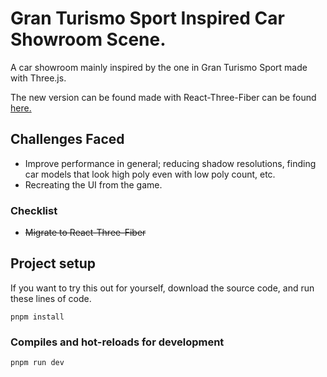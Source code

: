 ﻿# Gran Turismo Sport Inspired Car Showroom Scene.
 A car showroom mainly inspired by the one in Gran Turismo Sport made with Three.js.

 The new version can be found made with React-Three-Fiber can be found [here.](https://github.com/jdichh/car-showroom-R3F)

## Challenges Faced
<ul>
 <li>Improve performance in general; reducing shadow resolutions, finding car models that look high poly even with low poly count, etc.</li>
 <li>Recreating the UI from the game.</li>
</ul>

### Checklist
<ul>
  <li><strike>Migrate to React-Three-Fiber</strike></li>
</ul>

## Project setup
If you want to try this out for yourself, download the source code, and run these lines of code.
```
pnpm install
```

### Compiles and hot-reloads for development
```
pnpm run dev
```
